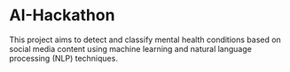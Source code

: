 # AI-Hackathon
This project aims to detect and classify mental health conditions based on social media content using machine learning and natural language processing (NLP) techniques.
